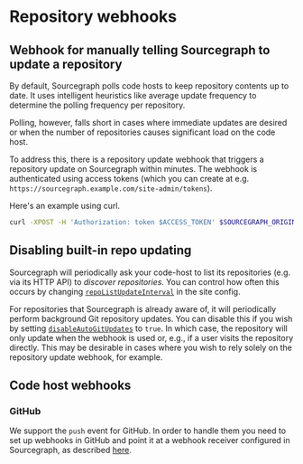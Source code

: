 # Repository webhooks

## Webhook for manually telling Sourcegraph to update a repository

By default, Sourcegraph polls code hosts to keep repository contents up to date. It uses intelligent heuristics like average update frequency to determine the polling frequency per repository.

Polling, however, falls short in cases where immediate updates are desired or when the number of repositories causes significant load on the code host.

To address this, there is a repository update webhook that triggers a repository update on Sourcegraph within minutes. The webhook is authenticated using access tokens (which you can create at e.g. `https://sourcegraph.example.com/site-admin/tokens`).

Here's an example using curl.

```bash
curl -XPOST -H 'Authorization: token $ACCESS_TOKEN' $SOURCEGRAPH_ORIGIN/.api/repos/$REPO_NAME/-/refresh
```

## Disabling built-in repo updating

Sourcegraph will periodically ask your code-host to list its repositories (e.g. via its HTTP API) to _discover repositories_. You can control how often this occurs by changing [`repoListUpdateInterval`](../config/site_config.md) in the site config.

For repositories that Sourcegraph is already aware of, it will periodically perform background Git repository updates. You can disable this if you wish by setting [`disableAutoGitUpdates`](../config/site_config.md) to `true`. In which case, the repository will only update when the webhook is used or, e.g., if a user visits the repository directly. This may be desirable in cases where you wish to rely solely on the repository update webhook, for example.

## Code host webhooks

### GitHub

We support the `push` event for GitHub. In order to handle them you need to set up webhooks in GitHub and point it at a webhook receiver configured in Sourcegraph, as described [here](../config/webhooks.md).

